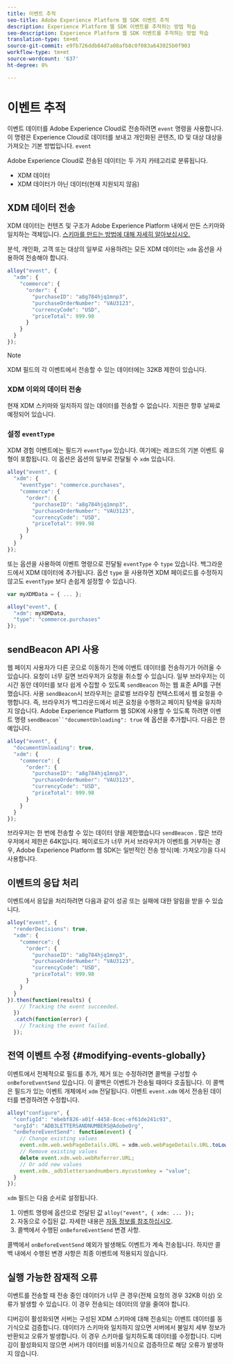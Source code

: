 ```yaml
---
title: 이벤트 추적
seo-title: Adobe Experience Platform 웹 SDK 이벤트 추적
description: Experience Platform 웹 SDK 이벤트를 추적하는 방법 학습
seo-description: Experience Platform 웹 SDK 이벤트를 추적하는 방법 학습
translation-type: tm+mt
source-git-commit: e9fb726ddb84d7a08afb8c0f083a643025b0f903
workflow-type: tm+mt
source-wordcount: '637'
ht-degree: 0%

---
```



# 이벤트 추적

이벤트 데이터를 Adobe Experience Cloud로 전송하려면 `event` 명령을 사용합니다. 이 명령은 Experience Cloud로 데이터를 보내고 개인화된 콘텐츠, ID 및 대상 대상을 가져오는 기본 방법입니다. `event`

Adobe Experience Cloud로 전송된 데이터는 두 가지 카테고리로 분류됩니다.

* XDM 데이터
* XDM 데이터가 아닌 데이터(현재 지원되지 않음)

## XDM 데이터 전송

XDM 데이터는 컨텐츠 및 구조가 Adobe Experience Platform 내에서 만든 스키마와 일치하는 객체입니다. [스키마를 만드는 방법에 대해 자세히 알아보십시오.](../../xdm/tutorials/create-schema-ui.md)

분석, 개인화, 고객 또는 대상의 일부로 사용하려는 모든 XDM 데이터는 `xdm` 옵션을 사용하여 전송해야 합니다.

```javascript
alloy("event", {
  "xdm": {
    "commerce": {
      "order": {
        "purchaseID": "a8g784hjq1mnp3",
        "purchaseOrderNumber": "VAU3123",
        "currencyCode": "USD",
        "priceTotal": 999.98
      }
    }
  }
});
```

>[!NOTE]
>XDM 필드의 각 이벤트에서 전송할 수 있는 데이터에는 32KB 제한이 있습니다.

### XDM 이외의 데이터 전송

현재 XDM 스키마와 일치하지 않는 데이터를 전송할 수 없습니다. 지원은 향후 날짜로 예정되어 있습니다.

### 설정 `eventType`

XDM 경험 이벤트에는 필드가 `eventType` 있습니다. 여기에는 레코드의 기본 이벤트 유형이 포함됩니다. 이 옵션은 옵션의 일부로 전달될 수 `xdm` 있습니다.

```javascript
alloy("event", {
  "xdm": {
    "eventType": "commerce.purchases",
    "commerce": {
      "order": {
        "purchaseID": "a8g784hjq1mnp3",
        "purchaseOrderNumber": "VAU3123",
        "currencyCode": "USD",
        "priceTotal": 999.98
      }
    }
  }
});
```

또는 옵션을 사용하여 이벤트 명령으로 전달될 `eventType` 수 `type` 있습니다. 백그라운드에서 XDM 데이터에 추가됩니다. 옵션 `type` 을 사용하면 XDM 페이로드를 수정하지 않고도 `eventType` 보다 손쉽게 설정할 수 있습니다.

```javascript
var myXDMData = { ... };

alloy("event", {
  "xdm": myXDMData,
  "type": "commerce.purchases"
});
```

## sendBeacon API 사용

웹 페이지 사용자가 다른 곳으로 이동하기 전에 이벤트 데이터를 전송하기가 어려울 수 있습니다. 요청이 너무 길면 브라우저가 요청을 취소할 수 있습니다. 일부 브라우저는 이 시간 동안 데이터를 보다 쉽게 수집할 수 있도록 `sendBeacon` 하는 웹 표준 API를 구현했습니다. 사용 `sendBeacon`시 브라우저는 글로벌 브라우징 컨텍스트에서 웹 요청을 수행합니다. 즉, 브라우저가 백그라운드에서 비콘 요청을 수행하고 페이지 탐색을 유지하지 않습니다. Adobe Experience Platform 웹 SDK에 사용할 수 있도록 하려면 이벤트 명령 `sendBeacon``"documentUnloading": true` 에 옵션을 추가합니다.  다음은 한 예입니다.

```javascript
alloy("event", {
  "documentUnloading": true,
  "xdm": {
    "commerce": {
      "order": {
        "purchaseID": "a8g784hjq1mnp3",
        "purchaseOrderNumber": "VAU3123",
        "currencyCode": "USD",
        "priceTotal": 999.98
      }
    }
  }
});
```

브라우저는 한 번에 전송할 수 있는 데이터 양을 제한했습니다 `sendBeacon` . 많은 브라우저에서 제한은 64K입니다. 페이로드가 너무 커서 브라우저가 이벤트를 거부하는 경우, Adobe Experience Platform 웹 SDK는 일반적인 전송 방식(예: 가져오기)을 다시 사용합니다.

## 이벤트의 응답 처리

이벤트에서 응답을 처리하려면 다음과 같이 성공 또는 실패에 대한 알림을 받을 수 있습니다.

```javascript
alloy("event", {
  "renderDecisions": true,
  "xdm": {
    "commerce": {
      "order": {
        "purchaseID": "a8g784hjq1mnp3",
        "purchaseOrderNumber": "VAU3123",
        "currencyCode": "USD",
        "priceTotal": 999.98
      }
    }
  }
}).then(function(results) {
    // Tracking the event succeeded.
  })
  .catch(function(error) {
    // Tracking the event failed.
  });
```

## 전역 이벤트 수정 {#modifying-events-globally}

이벤트에서 전체적으로 필드를 추가, 제거 또는 수정하려면 콜백을 구성할 수 `onBeforeEventSend` 있습니다.  이 콜백은 이벤트가 전송될 때마다 호출됩니다.  이 콜백은 필드가 있는 이벤트 개체에서 `xdm` 전달됩니다.  이벤트 `event.xdm` 에서 전송된 데이터를 변경하려면 수정합니다.

```javascript
alloy("configure", {
  "configId": "ebebf826-a01f-4458-8cec-ef61de241c93",
  "orgId": "ADB3LETTERSANDNUMBERS@AdobeOrg",
  "onBeforeEventSend": function(event) {
    // Change existing values
    event.xdm.web.webPageDetails.URL = xdm.web.webPageDetails.URL.toLowerCase();
    // Remove existing values
    delete event.xdm.web.webReferrer.URL;
    // Or add new values
    event.xdm._adb3lettersandnumbers.mycustomkey = "value";
  }
});
```

`xdm` 필드는 다음 순서로 설정됩니다.

1. 이벤트 명령에 옵션으로 전달된 값 `alloy("event", { xdm: ... });`
2. 자동으로 수집된 값.  자세한 내용은 [자동 정보를 참조하십시오](../reference/automatic-information.md).
3. 콜백에서 수행된 `onBeforeEventSend` 변경 사항.

콜백에서 `onBeforeEventSend` 예외가 발생해도 이벤트가 계속 전송됩니다. 하지만 콜백 내에서 수행된 변경 사항은 최종 이벤트에 적용되지 않습니다.

## 실행 가능한 잠재적 오류

이벤트를 전송할 때 전송 중인 데이터가 너무 큰 경우(전체 요청의 경우 32KB 이상) 오류가 발생할 수 있습니다. 이 경우 전송되는 데이터의 양을 줄여야 합니다.

디버깅이 활성화되면 서버는 구성된 XDM 스키마에 대해 전송되는 이벤트 데이터를 동기식으로 검증합니다. 데이터가 스키마와 일치하지 않으면 서버에서 불일치 세부 정보가 반환되고 오류가 발생합니다. 이 경우 스키마를 일치하도록 데이터를 수정합니다. 디버깅이 활성화되지 않으면 서버가 데이터를 비동기식으로 검증하므로 해당 오류가 발생하지 않습니다.
